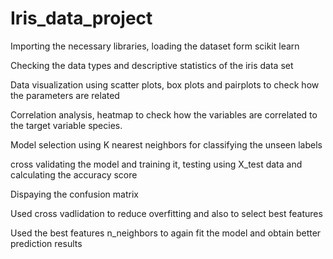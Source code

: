 # Iris_data_project

Importing the necessary libraries, loading the dataset form scikit learn

Checking the data types and descriptive statistics of the iris data set

Data visualization using scatter plots, box plots and pairplots to check how the parameters are  related

Correlation analysis, heatmap  to check how the variables are correlated to the target variable species.

Model selection using K nearest neighbors for classifying the unseen labels

cross validating the model and training it, testing using X_test data and calculating the accuracy score

Dispaying the confusion matrix

Used cross vadlidation to reduce overfitting and also to select best features

Used the best features n_neighbors to again fit the model and obtain better prediction results


